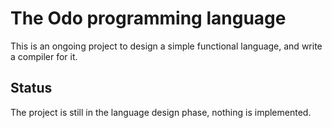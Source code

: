 # The Odo programming language

This is an ongoing project to design a simple functional language, and write a
compiler for it.



## Status

The project is still in the language design phase, nothing is implemented.

